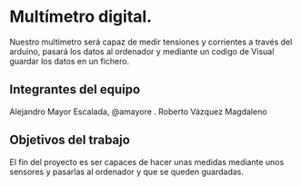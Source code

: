 # Multímetro digital.

Nuestro multimetro será capaz de medir tensiones y corrientes a través del arduino, pasará los datos al ordenador y mediante un codigo de Visual guardar los datos en un fichero.

## Integrantes del equipo

Alejandro Mayor Escalada, @amayore .
Roberto Vázquez Magdaleno

## Objetivos del trabajo

El fin del proyecto es ser capaces de hacer unas medidas mediante unos sensores y pasarlas al ordenador y que se queden guardadas.
